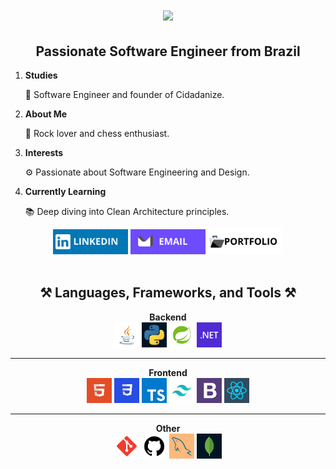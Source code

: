 <h1 align="center">
    <img src="https://readme-typing-svg.herokuapp.com/?font=Righteous&size=35&center=true&vCenter=true&Color=white&width=500&height=70&duration=4000&lines=Hi+There!+👋;+I'm+João+Victor!;+Tudo+baum?+😊" />
</h1>

<div align="center">
  <h2>Passionate Software Engineer from Brazil</h2>
  <ol align="left">
    <li>
      <strong>Studies</strong>
      <p>🌱 Software Engineer and founder of Cidadanize.</p>
    </li>
    <li>
      <strong>About Me</strong>
      <p>👻 Rock lover and chess enthusiast.</p>
    </li>
    <li>
      <strong>Interests</strong>
      <p>⚙️ Passionate about Software Engineering and Design.</p>
    </li>
    <li>
      <strong>Currently Learning</strong>
      <p>📚 Deep diving into Clean Architecture principles.</p>
    </li>
  </ol>
</div>

<div align="center">
  <a href="https://www.linkedin.com/in/gracianojoao/"><img src="icons/linkedin.png" alt="LinkedIn" width="120" height="40"></a>
  <a href="mailto:belfort.joao@proton.me"><img src="icons/email.png" alt="Email" width="120" height="40"></a>
  <a href="https://www.joaovictordev.com.br"><img src="icons/portfolio.png" alt="Portfolio" width="120" height="40"></a>
</div>

<div align="center"><br>
  <h2>⚒️ Languages, Frameworks, and Tools ⚒️</h2>

  <strong>Backend</strong><br/>
  <a href="https://www.java.com"><img src="icons/Java.png" alt="Java" width="40" height="40"></a>
  <a href="https://www.python.org"><img src="icons/python.png" alt="Python" width="40" height="40"></a>
  <a href="https://spring.io/"><img src="icons/Spring.png" alt="Spring" width="40" height="40"></a>
  <a href="https://dotnet.microsoft.com/"><img src="icons/NET.png" alt=".NET" width="40" height="40"></a>

  <hr/>

  <strong>Frontend</strong><br/>
  <a href="https://developer.mozilla.org/en-US/docs/Web/HTML"><img src="icons/HTML.png" alt="HTML" width="40" height="40"></a>
  <a href="https://developer.mozilla.org/en-US/docs/Web/CSS"><img src="icons/CSS.png" alt="CSS" width="40" height="40"></a>
  <a href="https://www.typescriptlang.org"><img src="icons/Typescript.png" alt="TypeScript" width="40" height="40"></a>
  <a href="https://tailwindcss.com"><img src="icons/Tailwind.png" alt="Tailwind" width="40" height="40"></a>
  <a href="https://getbootstrap.com"><img src="icons/Bootstrap.png" alt="Bootstrap" width="40" height="40"></a>
  <a href="https://react.dev/"><img src="icons/React.png" alt="React" width="40" height="40"></a>

  <hr/>

  <strong>Other</strong><br/>
  <a href="https://git-scm.com"><img src="icons/Git.png" alt="Git" width="40" height="40"></a>
  <a href="https://github.com"><img src="icons/GitHub.png" alt="GitHub" width="40" height="40"></a>
  <a href="https://www.mysql.com/"><img src="icons/MySQL.png" alt="MySQL" width="40" height="40"></a>
  <a href="https://www.mongodb.com"><img src="icons/MongoDB.png" alt="MongoDB" width="40" height="40"></a>
</div>
